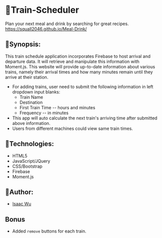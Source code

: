 # :train:Train-Scheduler
Plan your next meal and drink by searching for great recipes. https://squall2046.github.io/Meal-Drink/
## :construction:Synopsis:
This train schedule application incorporates Firebase to host arrival and departure data. It will retrieve and manipulate this information with Moment.js. This website will provide up-to-date information about various trains, namely their arrival times and how many minutes remain until they arrive at their station.

  * For adding trains, user need to submit the following information in left dropdown input blanks:
    * Train Name
    * Destination 
    * First Train Time -- hours and minutes
    * Frequency -- in minutes
  * This app will auto calculate the next train's arriving time after submitted above information.
  * Users from different machines could view same train times.

## :construction:Technologies:
- HTML5
- JavaScript/JQuery
- CSS/Bootstrap
- Firebase
- Moment.js

## :construction:Author:
* [Isaac Wu](https://github.com/squall2046)

## Bonus 
* Added `remove` buttons for each train.
